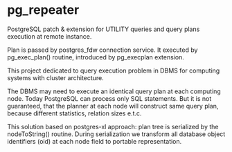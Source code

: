 # pg_repeater
PostgreSQL patch & extension for UTILITY queries and query plans execution at
remote instance.

Plan is passed by postgres_fdw connection service. It executed by pg_exec_plan()
routine, introduced by pg_execplan extension.

This project dedicated to query execution problem in DBMS for computing systems
with cluster architecture.

The DBMS may need to execute an identical query plan at each computing node.
Today PostgreSQL can process only SQL statements. But it is not guaranteed, that
the planner at each node will construct same query plan, because different
statistics, relation sizes e.t.c.

This solution based on postgres-xl approach: plan tree is serialized by the
nodeToString() routine.
During serialization we transform all database object identifiers (oid) at each
node field to portable representation.

